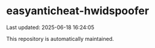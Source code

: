 # easyanticheat-hwidspoofer

Last updated: 2025-06-18 16:24:05

This repository is automatically maintained.
